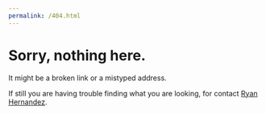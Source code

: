```yaml
---
permalink: /404.html
---
```


# Sorry, nothing here.

It might be a broken link or a mistyped address.

If still you are having trouble finding what you are looking, for contact [Ryan
Hernandez](mailto:ryan.hernandez@ucsf.edu).